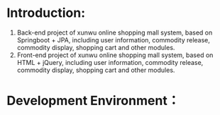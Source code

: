 Introduction:
============
1. Back-end project of xunwu online shopping mall system, based on Springboot + JPA, including user information, commodity release, commodity display, shopping cart and other modules.
2. Front-end project of xunwu online shopping mall system, based on HTML + jQuery, including user information, commodity release, commodity display, shopping cart and other modules. 

Development Environment：
======================


